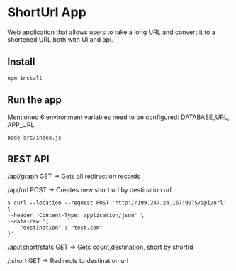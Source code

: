 # ShortUrl App

Web application that allows users to take a long URL and convert it to a shortened URL both with UI and api.


## Install

    npm install

## Run the app
Mentioned 6 environment variables need to be configured: DATABASE_URL, APP_URL

    node src/index.js


## REST API

/api/graph GET -> Gets all redirection records

/api/url POST -> Creates new short url by destination url

```shell
$ curl --location --request POST 'http://199.247.24.157:9075/api/url' \
--header 'Content-Type: application/json' \
--data-raw '{
    "destination" : "test.com"
}'
```

/api/:short/stats GET -> Gets count,destination, short by shortid

/:short GET -> Redirects to destination url 

